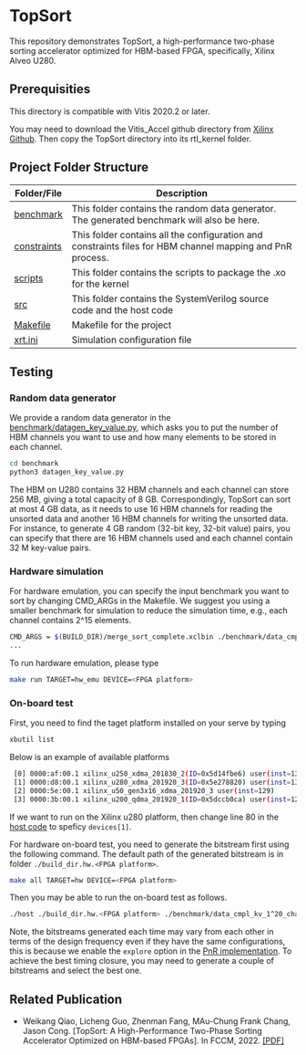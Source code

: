 # TopSort
This repository demonstrates TopSort, a high-performance two-phase sorting accelerator optimized for HBM-based FPGA, specifically, Xilinx Alveo U280.

## Prerequisities

This directory is compatible with Vitis 2020.2 or later.

You may need to download the Vitis_Accel github directory from [Xilinx Github](https://github.com/Xilinx/Vitis_Accel_Examples.git). Then copy the TopSort directory into its rtl_kernel folder.


## Project Folder Structure


| **Folder/File** | **Description** |
| --- | --- |
| [benchmark](./benchmark) | This folder contains the random data generator. The generated benchmark will also be here. |
| [constraints](./constraints) | This folder contains all the configuration and constraints files for HBM channel mapping and PnR process. |
| [scripts](./scripts) | This folder contains the scripts to package the .xo for the kernel |
| [src](./src) | This folder contains the SystemVerilog source code and the host code |
| [Makefile](./Makefile) | Makefile for the project |
| [xrt.ini](./xrt.ini) | Simulation configuration file |

## Testing

### Random data generator

We provide a random data generator in the [benchmark/datagen_key_value.py](./benchmark/datagen_key_value.py), which asks you to put the number of HBM channels you want to use and how many elements to be stored in each channel. 

```bash
cd benchmark
python3 datagen_key_value.py
```

The HBM on U280 contains 32 HBM channels and each channel can store 256 MB, giving a total capacity of 8 GB. Correspondingly, TopSort can sort at most 4 GB data, as it needs to use 16 HBM channels for reading the unsorted data and another 16 HBM channels for writing the unsorted data. For instance, to generate 4 GB random (32-bit key, 32-bit value) pairs, you can specify that there are 16 HBM channels used and each channel contain 32 M key-value pairs.

### Hardware simulation

For hardware emulation, you can specify the input benchmark you want to sort by changing CMD_ARGs in the Makefile. We suggest you using a smaller benchmark for simulation to reduce the simulation time, e.g., each channel contains 2^15 elements.

```bash
CMD_ARGS = $(BUILD_DIR)/merge_sort_complete.xclbin ./benchmark/data_cmpl_kv_1^15_chan_16 15
...
```

To run hardware emulation, please type

```bash
make run TARGET=hw_emu DEVICE=<FPGA platform>
```

### On-board test

First, you need to find the taget platform installed on your serve by typing

```bash
xbutil list
```

Below is an example of available platforms 
```bash
 [0] 0000:af:00.1 xilinx_u250_xdma_201830_2(ID=0x5d14fbe6) user(inst=130)
 [1] 0000:d8:00.1 xilinx_u280_xdma_201920_3(ID=0x5e278820) user(inst=131)
 [2] 0000:5e:00.1 xilinx_u50_gen3x16_xdma_201920_3 user(inst=129)
 [3] 0000:3b:00.1 xilinx_u200_qdma_201920_1(ID=0x5dccb0ca) user(inst=128)
```

If we want to run on the Xilinx u280 platform, then change line 80 in the [host code](./src/host.cpp) to speficy `devices[1]`.

For hardware on-board test, you need to generate the bitstream first using the following command. The default path of the generated bitstream is in folder `./build_dir.hw.<FPGA platform>`.

```bash
make all TARGET=hw DEVICE=<FPGA platform>
```

Then you may be able to run the on-board test as follows.
```bash
./host ./build_dir.hw.<FPGA platform> ./benchmark/data_cmpl_kv_1^20_chan_16 20
```

Note, the bitstreams generated each time may vary from each other in terms of the design frequency even if they have the same configurations, this is because we enable the ```explore``` option in the [PnR implementation](./constraints/pnr.cfg). To achieve the best timing closure, you may need to generate a couple of bitstreams and select the best one. 


## Related Publication
+ Weikang Qiao, Licheng Guo, Zhenman Fang, MAu-Chung Frank Chang, Jason Cong.
  [TopSort: A High-Performance Two-Phase Sorting Accelerator Optimized on HBM-based FPGAs].
  In FCCM, 2022.
  [[PDF]](https://arxiv.org/pdf/2205.07991.pdf)
